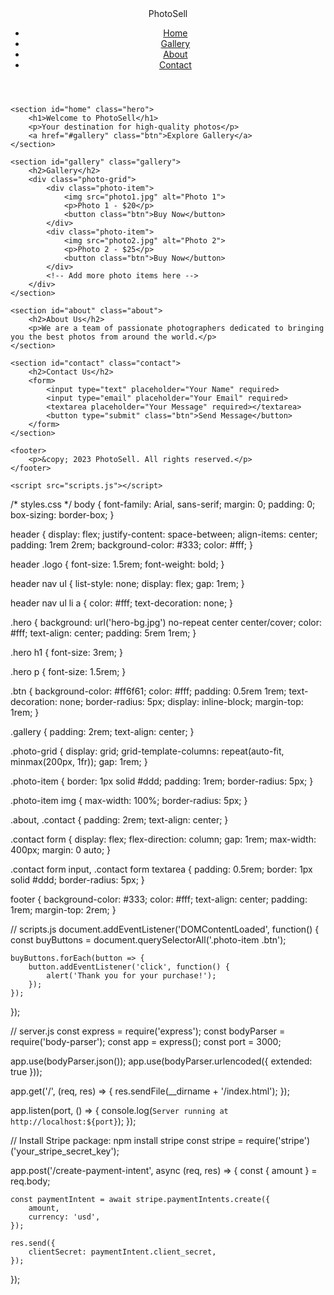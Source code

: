 <!DOCTYPE html>
<html lang="en">
<head>
    <meta charset="UTF-8">
    <meta name="viewport" content="width=device-width, initial-scale=1.0">
    <title>PhotoSell - Sell Your Photos Online</title>
    <link rel="stylesheet" href="styles.css">
</head>
<body>
    <header>
        <div class="logo">PhotoSell</div>
        <nav>
            <ul>
                <li><a href="#home">Home</a></li>
                <li><a href="#gallery">Gallery</a></li>
                <li><a href="#about">About</a></li>
                <li><a href="#contact">Contact</a></li>
            </ul>
        </nav>
    </header>

    <section id="home" class="hero">
        <h1>Welcome to PhotoSell</h1>
        <p>Your destination for high-quality photos</p>
        <a href="#gallery" class="btn">Explore Gallery</a>
    </section>

    <section id="gallery" class="gallery">
        <h2>Gallery</h2>
        <div class="photo-grid">
            <div class="photo-item">
                <img src="photo1.jpg" alt="Photo 1">
                <p>Photo 1 - $20</p>
                <button class="btn">Buy Now</button>
            </div>
            <div class="photo-item">
                <img src="photo2.jpg" alt="Photo 2">
                <p>Photo 2 - $25</p>
                <button class="btn">Buy Now</button>
            </div>
            <!-- Add more photo items here -->
        </div>
    </section>

    <section id="about" class="about">
        <h2>About Us</h2>
        <p>We are a team of passionate photographers dedicated to bringing you the best photos from around the world.</p>
    </section>

    <section id="contact" class="contact">
        <h2>Contact Us</h2>
        <form>
            <input type="text" placeholder="Your Name" required>
            <input type="email" placeholder="Your Email" required>
            <textarea placeholder="Your Message" required></textarea>
            <button type="submit" class="btn">Send Message</button>
        </form>
    </section>

    <footer>
        <p>&copy; 2023 PhotoSell. All rights reserved.</p>
    </footer>

    <script src="scripts.js"></script>
</body>
</html>

/* styles.css */
body {
    font-family: Arial, sans-serif;
    margin: 0;
    padding: 0;
    box-sizing: border-box;
}

header {
    display: flex;
    justify-content: space-between;
    align-items: center;
    padding: 1rem 2rem;
    background-color: #333;
    color: #fff;
}

header .logo {
    font-size: 1.5rem;
    font-weight: bold;
}

header nav ul {
    list-style: none;
    display: flex;
    gap: 1rem;
}

header nav ul li a {
    color: #fff;
    text-decoration: none;
}

.hero {
    background: url('hero-bg.jpg') no-repeat center center/cover;
    color: #fff;
    text-align: center;
    padding: 5rem 1rem;
}

.hero h1 {
    font-size: 3rem;
}

.hero p {
    font-size: 1.5rem;
}

.btn {
    background-color: #ff6f61;
    color: #fff;
    padding: 0.5rem 1rem;
    text-decoration: none;
    border-radius: 5px;
    display: inline-block;
    margin-top: 1rem;
}

.gallery {
    padding: 2rem;
    text-align: center;
}

.photo-grid {
    display: grid;
    grid-template-columns: repeat(auto-fit, minmax(200px, 1fr));
    gap: 1rem;
}

.photo-item {
    border: 1px solid #ddd;
    padding: 1rem;
    border-radius: 5px;
}

.photo-item img {
    max-width: 100%;
    border-radius: 5px;
}

.about, .contact {
    padding: 2rem;
    text-align: center;
}

.contact form {
    display: flex;
    flex-direction: column;
    gap: 1rem;
    max-width: 400px;
    margin: 0 auto;
}

.contact form input, .contact form textarea {
    padding: 0.5rem;
    border: 1px solid #ddd;
    border-radius: 5px;
}

footer {
    background-color: #333;
    color: #fff;
    text-align: center;
    padding: 1rem;
    margin-top: 2rem;
}

// scripts.js
document.addEventListener('DOMContentLoaded', function() {
    const buyButtons = document.querySelectorAll('.photo-item .btn');
    
    buyButtons.forEach(button => {
        button.addEventListener('click', function() {
            alert('Thank you for your purchase!');
        });
    });
});

// server.js
const express = require('express');
const bodyParser = require('body-parser');
const app = express();
const port = 3000;

app.use(bodyParser.json());
app.use(bodyParser.urlencoded({ extended: true }));

app.get('/', (req, res) => {
    res.sendFile(__dirname + '/index.html');
});

app.listen(port, () => {
    console.log(`Server running at http://localhost:${port}`);
});

// Install Stripe package: npm install stripe
const stripe = require('stripe')('your_stripe_secret_key');

app.post('/create-payment-intent', async (req, res) => {
    const { amount } = req.body;

    const paymentIntent = await stripe.paymentIntents.create({
        amount,
        currency: 'usd',
    });

    res.send({
        clientSecret: paymentIntent.client_secret,
    });
});
